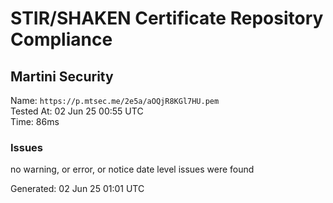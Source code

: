 # STIR/SHAKEN Certificate Repository Compliance

## Martini Security

Name: `https://p.mtsec.me/2e5a/aOQjR8KGl7HU.pem`\
Tested At: 02 Jun 25 00:55 UTC\
Time: 86ms

### Issues

no warning, or error, or notice date level issues were found

Generated: 02 Jun 25 01:01 UTC